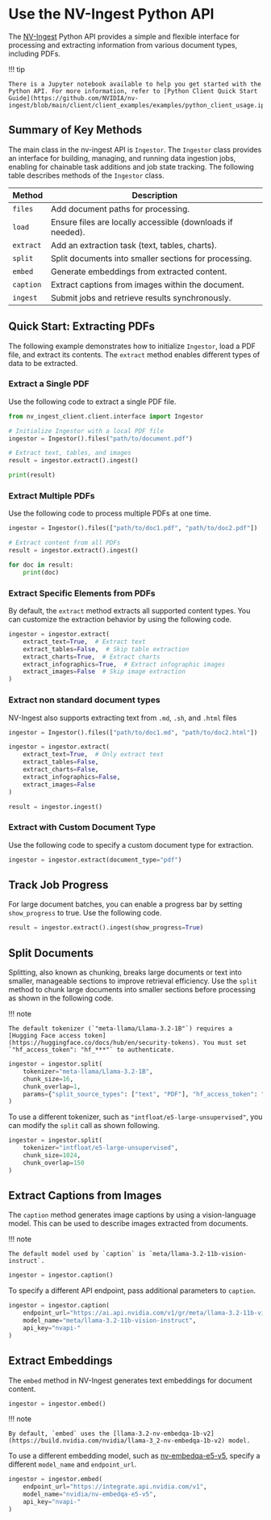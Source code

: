 # Use the NV-Ingest Python API

The [NV-Ingest](overview.md) Python API provides a simple and flexible interface for processing and extracting information from various document types, including PDFs.

!!! tip

    There is a Jupyter notebook available to help you get started with the Python API. For more information, refer to [Python Client Quick Start Guide](https://github.com/NVIDIA/nv-ingest/blob/main/client/client_examples/examples/python_client_usage.ipynb).

## Summary of Key Methods

The main class in the nv-ingest API is `Ingestor`. 
The `Ingestor` class provides an interface for building, managing, and running data ingestion jobs, enabling for chainable task additions and job state tracking. 
The following table describes methods of the `Ingestor` class.

| Method | Description |
| ------ | ----------- |
| `files` | Add document paths for processing. |
| `load` | Ensure files are locally accessible (downloads if needed). |
| `extract` | Add an extraction task (text, tables, charts). |
| `split` | Split documents into smaller sections for processing.
| `embed` | Generate embeddings from extracted content. |
| `caption` | Extract captions from images within the document. |
| `ingest` | Submit jobs and retrieve results synchronously. |

## Quick Start: Extracting PDFs

The following example demonstrates how to initialize `Ingestor`, load a PDF file, and extract its contents.
The `extract` method enables different types of data to be extracted.

### Extract a Single PDF

Use the following code to extract a single PDF file.

```python
from nv_ingest_client.client.interface import Ingestor

# Initialize Ingestor with a local PDF file
ingestor = Ingestor().files("path/to/document.pdf")

# Extract text, tables, and images
result = ingestor.extract().ingest()

print(result)
```

### Extract Multiple PDFs

Use the following code to process multiple PDFs at one time.

```python
ingestor = Ingestor().files(["path/to/doc1.pdf", "path/to/doc2.pdf"])

# Extract content from all PDFs
result = ingestor.extract().ingest()

for doc in result:
    print(doc)
```

### Extract Specific Elements from PDFs

By default, the `extract` method extracts all supported content types. 
You can customize the extraction behavior by using the following code.

```python
ingestor = ingestor.extract(
    extract_text=True,  # Extract text
    extract_tables=False,  # Skip table extraction
    extract_charts=True,  # Extract charts
    extract_infographics=True,  # Extract infographic images
    extract_images=False  # Skip image extraction
)
```

### Extract non standard document types

NV-Ingest also supports extracting text from `.md`, `.sh`, and `.html` files

```python
ingestor = Ingestor().files(["path/to/doc1.md", "path/to/doc2.html"])

ingestor = ingestor.extract(
    extract_text=True,  # Only extract text
    extract_tables=False,
    extract_charts=False,
    extract_infographics=False,
    extract_images=False
)

result = ingestor.ingest()
```


### Extract with Custom Document Type

Use the following code to specify a custom document type for extraction.

```python
ingestor = ingestor.extract(document_type="pdf")
```



## Track Job Progress

For large document batches, you can enable a progress bar by setting `show_progress` to true. 
Use the following code.

```python
result = ingestor.extract().ingest(show_progress=True)
```



## Split Documents

Splitting, also known as chunking, breaks large documents or text into smaller, manageable sections to improve retrieval efficiency.
Use the `split` method to chunk large documents into smaller sections before processing as shown in the following code.

!!! note

    The default tokenizer (`"meta-llama/Llama-3.2-1B"`) requires a [Hugging Face access token](https://huggingface.co/docs/hub/en/security-tokens). You must set `"hf_access_token": "hf_***"` to authenticate.

```python
ingestor = ingestor.split(
    tokenizer="meta-llama/Llama-3.2-1B",
    chunk_size=16,
    chunk_overlap=1,
    params={"split_source_types": ["text", "PDF"], "hf_access_token": "hf_***"}
)
```

To use a different tokenizer, such as `"intfloat/e5-large-unsupervised"`, you can modify the `split` call as shown following.

```python
ingestor = ingestor.split(
    tokenizer="intfloat/e5-large-unsupervised",
    chunk_size=1024,
    chunk_overlap=150
)
```



## Extract Captions from Images

The `caption` method generates image captions by using a vision-language model. 
This can be used to describe images extracted from documents.

!!! note

    The default model used by `caption` is `meta/llama-3.2-11b-vision-instruct`.

```python
ingestor = ingestor.caption()
```

To specify a different API endpoint, pass additional parameters to `caption`.

```python
ingestor = ingestor.caption(
    endpoint_url="https://ai.api.nvidia.com/v1/gr/meta/llama-3.2-11b-vision-instruct/chat/completions",
    model_name="meta/llama-3.2-11b-vision-instruct",
    api_key="nvapi-"
)
```



## Extract Embeddings

The `embed` method in NV-Ingest generates text embeddings for document content.

```python
ingestor = ingestor.embed()
```

!!! note

    By default, `embed` uses the [llama-3.2-nv-embedqa-1b-v2](https://build.nvidia.com/nvidia/llama-3_2-nv-embedqa-1b-v2) model.

To use a different embedding model, such as [nv-embedqa-e5-v5](https://build.nvidia.com/nvidia/nv-embedqa-e5-v5), specify a different `model_name` and `endpoint_url`.

```python
ingestor = ingestor.embed(
    endpoint_url="https://integrate.api.nvidia.com/v1",
    model_name="nvidia/nv-embedqa-e5-v5",
    api_key="nvapi-"
)
```
